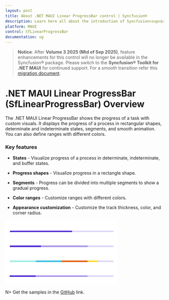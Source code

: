 ```yaml
---
layout: post
title: About .NET MAUI Linear ProgressBar control | Syncfusion®
description: Learn here all about the introduction of Syncfusion<sup>&reg;</sup>.NET MAUI Linear ProgressBar (SfLinearProgressBar) control, its elements and more.
platform: MAUI
control: SfLinearProgressBar
documentation: ug
---
```


> **Notice**: After **Volume 3 2025 (Mid of Sep 2025)**, feature enhancements for this control will no longer be available in the Syncfusion® package. Please switch to the **Syncfusion® Toolkit for .NET MAUI** for continued support. For a smooth transition refer this [migration document](https://help.syncfusion.com/maui-toolkit/migration).

# .NET MAUI Linear ProgressBar (SfLinearProgressBar) Overview

The .NET MAUI Linear ProgressBar shows the progress of a task with custom visuals. It displays the progress of a process in rectangular shapes, determinate and indeterminate states, segments, and smooth animation. You can also define ranges with different colors.

### Key features

* **States** - Visualize progress of a process in determinate, indeterminate, and buffer states.  

* **Progress shapes** - Visualize progress in a rectangle shape.

* **Segments** - Progress can be divided into multiple segments to show a gradual progress.

* **Color ranges** - Customize ranges with  different colors.

* **Appearance customization** - Customize the track thickness, color, and corner radius. 

![Linear ProgressBar control for .NET MAUI.](images/overview/dotnet_maui_progressbar.png)

N> Get the samples in the [GitHub](https://github.com/syncfusion/maui-demos) link.